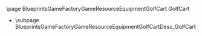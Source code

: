 \page BlueprintsGameFactoryGameResourceEquipmentGolfCart GolfCart
- \subpage BlueprintsGameFactoryGameResourceEquipmentGolfCartDesc_GolfCart
